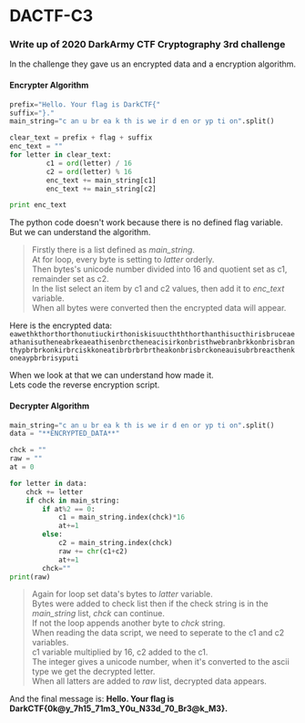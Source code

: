 # DACTF-C3  
### Write up of 2020 DarkArmy CTF Cryptography 3rd challenge  
  
In the challenge they gave us an encrypted data and a encryption algorithm.  
  
#### Encrypter Algorithm  
  
```python
prefix="Hello. Your flag is DarkCTF{"
suffix="}."
main_string="c an u br ea k th is we ir d en or yp ti on".split()

clear_text = prefix + flag + suffix
enc_text = ""
for letter in clear_text:
		 c1 = ord(letter) / 16
		 c2 = ord(letter) % 16
		 enc_text += main_string[c1]
		 enc_text += main_string[c2]

print enc_text
```
  
The python code doesn't work because there is no defined flag variable.  
But we can understand the algorithm.  
  
>Firstly there is a list defined as *main_string*.  
>At for loop, every byte is setting to *latter* orderly.  
>Then bytes's unicode number divided into 16 and quotient set as c1, remainder set as c2.  
>In the list select an item by c1 and c2 values, then add it to *enc_text* variable.  
>When all bytes were converted then the encrypted data will appear.  
  
Here is the encrypted data:  
`eawethkthorthorthonutiuckirthoniskisuucthththorthanthisucthirisbruceaeathanisutheneabrkeaeathisenbrctheneacisirkonbristhwebranbrkkonbrisbranthypbrbrkonkirbrciskkoneatibrbrbrbrtheakonbrisbrckoneauisubrbreacthenkoneaypbrbrisyputi`

When we look at that we can understand how made it.  
Lets code the reverse encryption script.  

#### Decrypter Algorithm

```python
main_string="c an u br ea k th is we ir d en or yp ti on".split()
data = "**ENCRYPTED_DATA**"

chck = ""
raw = ""
at = 0

for letter in data:
	chck += letter
	if chck in main_string:
		if at%2 == 0:
			c1 = main_string.index(chck)*16
			at+=1
		else:
			c2 = main_string.index(chck)
			raw += chr(c1+c2)
			at+=1
		chck=""
print(raw)
```
  
  
>Again for loop set data's bytes to *latter* variable.  
>Bytes were added to check list then if the check string is in the *main_string* list, *chck* can continue.   
>If not the loop appends another byte to *chck* string.  
>When reading the data script, we need to seperate to the c1 and c2 variables.  
>c1 variable multiplied by 16, c2 added to the c1.  
>The integer gives a unicode number, when it's converted to the ascii type we get the decrypted letter.  
>When all latters are added to *raw* list, decrypted data appears.  
  

And the final message is: **Hello. Your flag is DarkCTF{0k@y_7h15_71m3_Y0u_N33d_70_Br3@k_M3}.**
